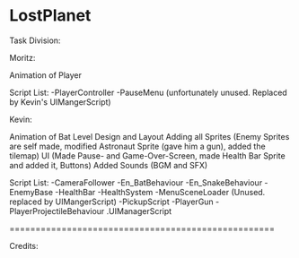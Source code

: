 # LostPlanet

Task Division:


Moritz:

Animation of Player

Script List:
-PlayerController
-PauseMenu (unfortunately unused. Replaced by Kevin's UIMangerScript)


Kevin:

Animation of Bat
Level Design and Layout
Adding all Sprites (Enemy Sprites are self made, modified Astronaut Sprite (gave him a gun), added the tilemap)
UI (Made Pause- and Game-Over-Screen, made Health Bar Sprite and added it, Buttons)
Added Sounds (BGM and SFX)

Script List:
-CameraFollower
-En_BatBehaviour
-En_SnakeBehaviour
-EnemyBase
-HealthBar
-HealthSystem
-MenuSceneLoader (Unused. replaced by UIMangerScript)
-PickupScript
-PlayerGun
-PlayerProjectileBehaviour
.UIManagerScript

===================================================


Credits: